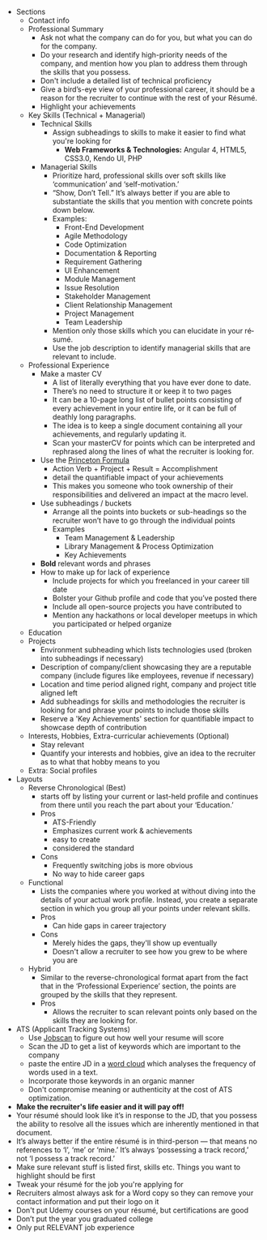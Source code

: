 - Sections
    - Contact info
    - Professional Summary
        - Ask not what the company can do for you, but what you can do for the company.
        - Do your research and identify high-priority needs of the company, and mention how you plan to address them through the skills that you possess.
        - Don't include a detailed list of technical proficiency
        - Give a bird’s-eye view of your professional career, it should be a reason for the recruiter to continue with the rest of your Ré­su­mé.
        - Highlight your achievements
    - Key Skills (Technical + Managerial)
        - Technical Skills
            - Assign subheadings to skills to make it easier to find what you're looking for
                - **Web Frameworks & Technologies:** Angular 4, HTML5, CSS3.0, Kendo UI, PHP
        - Managerial Skills
            - Prioritize hard, professional skills over soft skills like ‘communication’ and ‘self-motivation.’
            - “Show, Don’t Tell.” It’s always better if you are able to substantiate the skills that you mention with concrete points down below.
            - Examples:
                - Front-End Development
                - Agile Methodology
                - Code Optimization
                - Documentation & Reporting
                - Requirement Gathering
                - UI Enhancement
                - Module Management
                - Issue Resolution
                - Stakeholder Management
                - Client Relationship Management
                - Project Management
                - Team Leadership
            - Mention only those skills which you can elucidate in your ré­su­mé.
            - Use the job description to identify managerial skills that are relevant to include.
    - Professional Experience
        - Make a master CV
            - A list of literally everything that you have ever done to date.
            - There’s no need to structure it or keep it to two pages
            - It can be a 10-page long list of bullet points consisting of every achievement in your entire life, or it can be full of deathly long paragraphs.
            - The idea is to keep a single document containing all your achievements, and regularly updating it.
            - Scan your masterCV for points which can be interpreted and rephrased along the lines of what the recruiter is looking for.
        - Use the [Princeton Formula](https://careerservices.princeton.edu/sites/career/files/Resume%20and%20cover%20letter%20guide.pdf)
            - Action Verb + Project + Result = Accomplishment
            - detail the quantifiable impact of your achievements
            - This makes you someone who took ownership of their responsibilities and delivered an impact at the macro level.
        - Use subheadings / buckets
            - Arrange all the points into buckets or sub-headings so the recruiter won’t have to go through the individual points
            - Examples
                - Team Management & Leadership
                - Library Management & Process Optimization
                - Key Achievements
        - **Bold** relevant words and phrases
        - How to make up for lack of experience
            - Include projects for which you freelanced in your career till date
            - Bolster your Github profile and code that you’ve posted there
            - Include all open-source projects you have contributed to
            - Mention any hackathons or local developer meetups in which you participated or helped organize
    - Education
    - Projects
        - Environment subheading which lists technologies used (broken into subheadings if necessary)
        - Description of company/client showcasing they are a reputable company (include figures like employees, revenue if necessary)
        - Location and time period aligned right, company and project title aligned left
        - Add subheadings for skills and methodologies the recruiter is looking for and phrase your points to include those skills
        - Reserve a 'Key Achievements' section for quantifiable impact to showcase depth of contribution
    - Interests, Hobbies, Extra-curricular achievements (Optional)
        - Stay relevant
        - Quantify your interests and hobbies, give an idea to the recruiter as to what that hobby means to you
    - Extra: Social profiles
- Layouts
    - Reverse Chronological (Best)
        - starts off by listing your current or last-held profile and continues from there until you reach the part about your ‘Education.’
        - Pros
            - ATS-Friendly
            - Emphasizes current work & achievements
            - easy to create
            - considered the standard
        - Cons
            - Frequently switching jobs is more obvious
            - No way to hide career gaps
    - Functional
        - Lists the companies where you worked at without diving into the details of your actual work profile. Instead, you create a separate section in which you group all your points under relevant skills.
        - Pros
            - Can hide gaps in career trajectory
        - Cons
            - Merely hides the gaps, they'll show up eventually
            - Doesn't allow a recruiter to see how you grew to be where you are
    - Hybrid
        - Similar to the reverse-chronological format apart from the fact that in the ‘Professional Experience’ section, the points are grouped by the skills that they represent.
        - Pros
            - Allows the recruiter to scan relevant points only based on the skills they are looking for.
- ATS (Applicant Tracking Systems)
    - Use [Jobscan](https://www.jobscan.co/) to figure out how well your resume will score
    - Scan the JD to get a list of keywords which are important to the company
    - paste the entire JD in a [word cloud](http://www.wordle.net/create) which analyses the frequency of words used in a text.
    - Incorporate those keywords in an organic manner
    - Don't compromise meaning or authenticity at the cost of ATS optimization.
- **Make the recruiter's life easier and it will pay off!**
- Your ré­su­mé should look like it’s in response to the JD, that you possess the ability to resolve all the issues which are inherently mentioned in that document.
- It’s always better if the entire ré­su­mé is in third-person — that means no references to ‘I’, ‘me’ or ‘mine.’ It’s always ‘possessing a track record,’ not ‘I possess a track record.’
- Make sure relevant stuff is listed first, skills etc. Things you want to highlight should be first
- Tweak your résumé for the job you're applying for
- Recruiters almost always ask for a Word copy so they can remove your contact information and put their logo on it
- Don't put Udemy courses on your résumé, but certifications are good
- Don’t put the year you graduated college
- Only put RELEVANT job experience